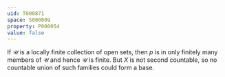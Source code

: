 ```yaml
---
uid: T000871
space: S000009
property: P000054
value: false
---
```


If $\mathcal{U}$ is a locally finite collection of open sets, then $p$ is in only finitely many members of $\mathcal{U}$ and hence $\mathcal{U}$ is finite. But $X$ is not second countable, so no countable union of such families could form a base.

